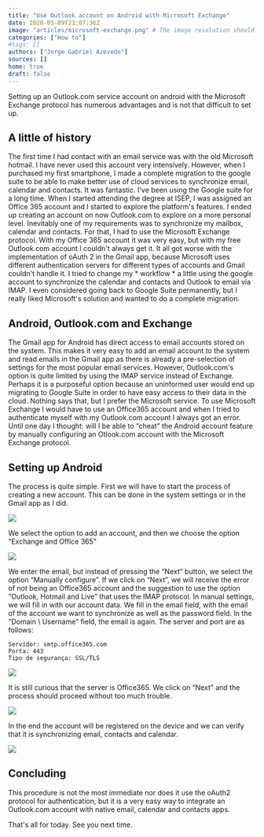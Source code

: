 ```yaml
---
title: "Use Outlook account on Android with Microsoft Exchange"
date: 2020-05-09T23:07:36Z
image: "articles/microsoft-exchange.png" # The image resolution should be 900x500 or a proportional resolution
categories: ["How to"]
#tags: []
authors: ["Jorge Gabriel Azevedo"]
sources: []
home: true
draft: false
---
```

Setting up an Outlook.com service account on android with the Microsoft Exchange protocol has numerous advantages and is not that difficult to set up.

## A little of history
The first time I had contact with an email service was with the old Microsoft hotmail. I have never used this account very intensively. However, when I purchased my first smartphone, I made a complete migration to the google suite to be able to make better use of cloud services to synchronize email, calendar and contacts. It was fantastic. I've been using the Google suite for a long time. When I started attending the degree at ISEP, I was assigned an Office 365 account and I started to explore the platform's features. I ended up creating an account on now Outlook.com to explore on a more personal level. Inevitably one of my requirements was to synchronize my mailbox, calendar and contacts. For that, I had to use the Microsoft Exchange protocol. With my Office 365 account it was very easy, but with my free Outlook.com account I couldn't always get it. It all got worse with the implementation of oAuth 2 in the Gmail app, because Microsoft uses different authentication servers for different types of accounts and Gmail couldn't handle it. I tried to change my * workflow * a little using the google account to synchronize the calendar and contacts and Outlook to email via IMAP. I even considered going back to Google Suite permanently, but I really liked Microsoft's solution and wanted to do a complete migration.

## Android, Outlook.com and Exchange
The Gmail app for Android has direct access to email accounts stored on the system. This makes it very easy to add an email account to the system and read emails in the Gmail app as there is already a pre-selection of settings for the most popular email services. However, Outlook.com's option is quite limited by using the IMAP service instead of Exchange. Perhaps it is a purposeful option because an uninformed user would end up migrating to Google Suite in order to have easy access to their data in the cloud. Nothing says that, but I prefer the Microsoft service. To use Microsoft Exchange I would have to use an Office365 account and when I tried to authenticate myself with my Outlook.com account I always got an error. Until one day I thought: will I be able to “cheat” the Android account feature by manually configuring an Otlook.com account with the Microsoft Exchange protocol.

## Setting up Android
The process is quite simple. First we will have to start the process of creating a new account. This can be done in the system settings or in the Gmail app as I did.

![](/images/articles/ms_exchange-on-android/01.jpg)

We select the option to add an account, and then we choose the option “Exchange and Office 365”

![](/images/articles/ms_exchange-on-android/02.jpg)

We enter the email, but instead of pressing the “Next” button, we select the option “Manually configure”. If we click on “Next”, we will receive the error of not being an Office365 account and the suggestion to use the option “Outlook, Hotmail and Live” that uses the IMAP protocol.
In manual settings, we will fill in with our account data. We fill in the email field, with the email of the account we want to synchronize as well as the password field. In the “Domain \ Username” field, the email is again. The server and port are as follows:

```
Servidor: smtp.office365.com
Porta: 443
Tipo de segurança: SSL/TLS
```

![](/images/articles/ms_exchange-on-android/03.jpg)

It is still curious that the server is Office365.
We click on “Next” and the process should proceed without too much trouble. 

![](/images/articles/ms_exchange-on-android/04.jpg)

In the end the account will be registered on the device and we can verify that it is synchronizing email, contacts and calendar.

![](/images/articles/ms_exchange-on-android/05.jpg)

## Concluding
This procedure is not the most immediate nor does it use the oAuth2 protocol for authentication, but it is a very easy way to integrate an Outlook.com account with native email, calendar and contacts apps.

That's all for today.
See you next time.